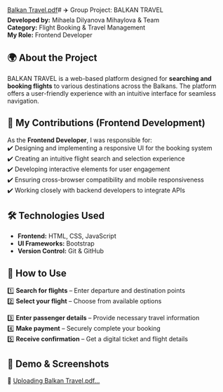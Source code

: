 [Balkan Travel.pdf](https://github.com/user-attachments/files/18816052/Balkan.Travel.pdf)# ✈️ Group Project: BALKAN TRAVEL  
**Developed by:** Mihaela Dilyanova Mihaylova & Team  
**Category:** Flight Booking & Travel Management  
**My Role:** Frontend Developer  

## 🌍 About the Project  
BALKAN TRAVEL is a web-based platform designed for **searching and booking flights** to various destinations across the Balkans. The platform offers a user-friendly experience with an intuitive interface for seamless navigation.  

## 🎨 My Contributions (Frontend Development)  
As the **Frontend Developer**, I was responsible for:  
✔️ Designing and implementing a responsive UI for the booking system  
✔️ Creating an intuitive flight search and selection experience  
✔️ Developing interactive elements for user engagement  
✔️ Ensuring cross-browser compatibility and mobile responsiveness  
✔️ Working closely with backend developers to integrate APIs  

## 🛠️ Technologies Used  
- **Frontend:** HTML, CSS, JavaScript
- **UI Frameworks:** Bootstrap  
- **Version Control:** Git & GitHub  

## 📖 How to Use  
1️⃣ **Search for flights** – Enter departure and destination points  
2️⃣ **Select your flight** – Choose from available options  

3️⃣ **Enter passenger details** – Provide necessary travel information  
4️⃣ **Make payment** – Securely complete your booking  
5️⃣ **Receive confirmation** – Get a digital ticket and flight details  


## 🎥 Demo & Screenshots  
🔗 [Uploading Balkan Travel.pdf…]()
